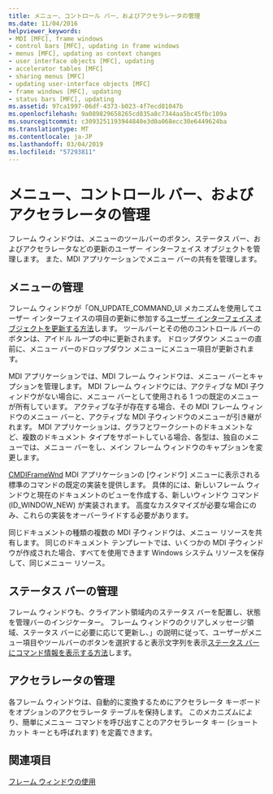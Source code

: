```yaml
---
title: メニュー、コントロール バー、およびアクセラレータの管理
ms.date: 11/04/2016
helpviewer_keywords:
- MDI [MFC], frame windows
- control bars [MFC], updating in frame windows
- menus [MFC], updating as context changes
- user interface objects [MFC], updating
- accelerator tables [MFC]
- sharing menus [MFC]
- updating user-interface objects [MFC]
- frame windows [MFC], updating
- status bars [MFC], updating
ms.assetid: 97ca1997-06df-4373-b023-4f7ecd81047b
ms.openlocfilehash: 9a089829658265cd835a8c7344aa5bc45fbc109a
ms.sourcegitcommit: c3093251193944840e3d0a068ecc30e6449624ba
ms.translationtype: MT
ms.contentlocale: ja-JP
ms.lasthandoff: 03/04/2019
ms.locfileid: "57293811"
---
```

# <a name="managing-menus-control-bars-and-accelerators"></a>メニュー、コントロール バー、およびアクセラレータの管理

フレーム ウィンドウは、メニューのツールバーのボタン、ステータス バー、およびアクセラレータなどの更新のユーザー インターフェイス オブジェクトを管理します。 また、MDI アプリケーションでメニュー バーの共有を管理します。

## <a name="managing-menus"></a>メニューの管理

フレーム ウィンドウが「ON_UPDATE_COMMAND_UI メカニズムを使用してユーザー インターフェイスの項目の更新に参加する[ユーザー インターフェイス オブジェクトを更新する方法](../mfc/how-to-update-user-interface-objects.md)します。 ツールバーとその他のコントロール バーのボタンは、アイドル ループの中に更新されます。 ドロップダウン メニューの直前に、メニュー バーのドロップダウン メニューにメニュー項目が更新されます。

MDI アプリケーションでは、MDI フレーム ウィンドウは、メニュー バーとキャプションを管理します。 MDI フレーム ウィンドウには、アクティブな MDI 子ウィンドウがない場合に、メニュー バーとして使用される 1 つの既定のメニューが所有しています。 アクティブな子が存在する場合、その MDI フレーム ウィンドウのメニュー バーと、アクティブな MDI 子ウィンドウのメニューが引き継がれます。 MDI アプリケーションは、グラフとワークシートのドキュメントなど、複数のドキュメント タイプをサポートしている場合、各型は、独自のメニューでは、メニュー バーをし、メイン フレーム ウィンドウのキャプションを変更します。

[CMDIFrameWnd](../mfc/reference/cmdiframewnd-class.md) MDI アプリケーションの [ウィンドウ] メニューに表示される標準のコマンドの既定の実装を提供します。 具体的には、新しいフレーム ウィンドウと現在のドキュメントのビューを作成する、新しいウィンドウ コマンド (ID_WINDOW_NEW) が実装されます。 高度なカスタマイズが必要な場合にのみ、これらの実装をオーバーライドする必要があります。

同じドキュメントの種類の複数の MDI 子ウィンドウは、メニュー リソースを共有します。 同じのドキュメント テンプレートでは、いくつかの MDI 子ウィンドウが作成された場合、すべてを使用できます Windows システム リソースを保存して、同じメニュー リソース。

## <a name="managing-the-status-bar"></a>ステータス バーの管理

フレーム ウィンドウも、クライアント領域内のステータス バーを配置し、状態を管理バーのインジケーター。 フレーム ウィンドウのクリアしメッセージ領域、ステータス バーに必要に応じて更新し、」の説明に従って、ユーザーがメニュー項目やツールバーのボタンを選択すると表示文字列を表示[ステータス バーにコマンド情報を表示する方法](../mfc/how-to-display-command-information-in-the-status-bar.md)します。

## <a name="managing-accelerators"></a>アクセラレータの管理

各フレーム ウィンドウは、自動的に変換するためにアクセラレータ キーボードをオプションのアクセラレータ テーブルを保持します。 このメカニズムにより、簡単にメニュー コマンドを呼び出すことのアクセラレータ キー (ショートカット キーとも呼ばれます) を定義できます。

## <a name="see-also"></a>関連項目

[フレーム ウィンドウの使用](../mfc/using-frame-windows.md)
